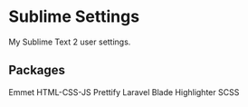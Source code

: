 # Sublime Settings

My Sublime Text 2 user settings.

## Packages

Emmet
HTML-CSS-JS Prettify
Laravel Blade Highlighter
SCSS